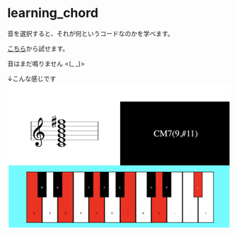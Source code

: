 # learning_chord
音を選択すると、それが何というコードなのかを学べます。

[こちら](git@github.com:ondatk68/learning_chord.git)から試せます。

音はまだ鳴りません <(_ _)>

↓こんな感じです
![](img/ex.png)